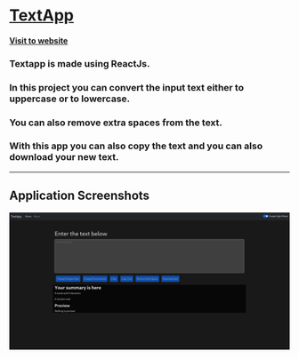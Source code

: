 
# [TextApp](https://texttestapp.netlify.app/)

#### [Visit to website](https://texttestapp.netlify.app/)

<h3> Textapp is made using ReactJs. </h3>

### In this project you can convert the input text either to uppercase or to lowercase.
### You can also remove extra spaces from the text.
### With this app you can also copy the text and you can also download your new text.

-----
## Application Screenshots

![alt text](assets/snap.png)



